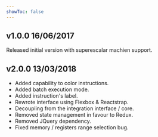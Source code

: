 ```yaml
---
showToc: false
---
```


## v1.0.0 16/06/2017

Released initial version with superescalar machien support.

## v2.0.0 13/03/2018

* Added capability to color instructions.
* Added batch execution mode.
* Added instruction's label.
* Rewrote interface using Flexbox & Reactstrap. 
* Decoupling from the integration interface / core.
* Removed state management in favour to Redux.
* Removed JQuery dependency.
* Fixed memory / registers range selection bug. 